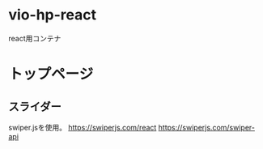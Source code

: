 # vio-hp-react
react用コンテナ

# トップページ
## スライダー
swiper.jsを使用。
https://swiperjs.com/react
https://swiperjs.com/swiper-api
